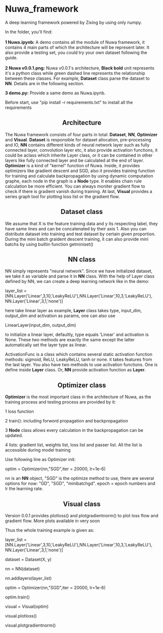 # Nuwa_framework
A deep learning framework powered by Zixing by using only numpy. 

In the folder, you'll find:
<br>
<br>
  **1 Nuwa.ipynb:** A demo contains all the module of Nuwa framework, it contains 4 main parts of which the architecture will be represent later. It also provide a testing set, 
  you could try your own dataset following the guide.
<br>  
  **2 Nuwa v0.0.1.png:** Nuwa v0.0.1's architecture, **Black bold** unit represents it's a python class while green dashed line represents the relationship between these classes. For       example, **Dataset** class parse the dataset to **NN**. Details are in the following section.

  **3 demo.py:** Provide a same demo as Nuwa.ipynb.

Before start, use "pip install -r requirements.txt" to install all the requirements

## <div align="center">Architecture</div>
The Nuwa framework consists of four parts in total: **Dataset**, **NN**, **Optimizer** and **Visual**. **Dataset** is responsible for dataset allocation, pre-processing and IO, **NN** contains different kinds of neural network layer such as fully connected layer, convolution layer etc, it also provide activation functions, it could be aclass which inherite Layer class, or it can be contained in other layers like fully connected layer and be calculated at the end of layer. **Optimizer** is a kind of "kernel" function of Nuwa. Inside, it provides optimizers like gradient descent and SGD, also it provides training function for training and calculate backpropagation by using dynamic computation graphe, each node in the graph is a **Node** type. It enables chain rule calculation be more efficient. You can always moniter gradient flow to check if there is gradient vanish during training. At last, **Visual** provides a series graph tool for plotting loss list or the gradient flow.

## <div align="center">Dataset class</div>
We assume that X is the feature training data and y its respecting label, they have same lines and can be concatenated by their axis 1. Also you can distribute dataset into training and test dataset by certain given proportion. During the mini batch graident descent training, it can also provide mini batchs by using builtin function getminiset()

## <div align="center">NN class</div>
NN simply represents "neural network". Since we have initialized dataset, we take it as variable and parse it in **NN** class. With the help of Layer class defined by NN, we can create a deep learning network like in the demo:

layer_list = [NN.Layer('Linear',3,10,'LeakyReLU'),NN.Layer('Linear',10,3,'LeakyReLU'), NN.Layer('Linear',3,1,'none')]

here take linear layer as example, **Layer** class takes type, input_dim, output_dim and activation as params, one can also use 

LinearLayer(input_dim, output_dim) 

to initialize a linear layer, defaultly, type equals 'Linear' and activation is None.
These two methods are exactly the same except the latter automatically set the layer type as linear.

ActivationFunc is a class which contains several static activation function methods: sigmoid, ReLU, LeakyReLU, tanh or none. it takes features from the last layer. You also have two methods to use activation functions. One is define inside **Layer** class. Or, **NN** provide activation function as **Layer**.

## <div align="center">Optimizer class</div>
**Optimizer** is the most important class in the architecture of Nuwa, as the training process and testing process are provided by it:

1 loss function

2 train(): including forword propagation and backpropagation

3 **Node** class allows every calculation in the backpropagation can be updated. 

4 lists: gradient list, weights list, loss list and passer list. All the list is accessible during model training

Use following line as Optimizer init:

optim = Optimizer(nn,"SGD",iter = 20000, lr=1e-6)

nn is an **NN** object, "SGD" is the optimize method to use, there are several options for now: "GD", "SGD", "minibatchgd". epoch = epoch numbers and lr the learning rate.
## <div align="center">Visual class</div>
Version 0.0.1 provides plotloss() and plotgradientnorm() to plot loss flow and gradient flow. More plots available in very soon

Thus the whole training example is given as:

layer_list = [NN.Layer('Linear',3,10,'LeakyReLU'),NN.Layer('Linear',10,3,'LeakyReLU'),
              NN.Layer('Linear',3,1,'none')]

dataset = Dataset(X, y)

nn = NN(dataset)

nn.addlayers(layer_list)

optim = Optimizer(nn,"SGD",iter = 20000, lr=1e-6)

optim.train()

visual = Visual(optim)

visual.plotloss()

visual.plotgradientnorm()
